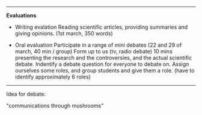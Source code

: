 
___
**Evaluations**

- Writing evalation
Reading scientific articles, providing summaries and giving opinions. (1st march, 350 words)

- Oral evaluation
Participate in a range of mini debates (22 and 29 of march, 40 min / group)
Form up to us (tv, radio debate)
10 mins presenting the research and the controversies, and the actual scientific debate.
Indentify a debate question for everyone to debate on.
Assign ourselves some roles, and group students and give them a role.
(have to identify approximately 6 roles)

___

Idea for debate:

"communications through mushrooms"




 




